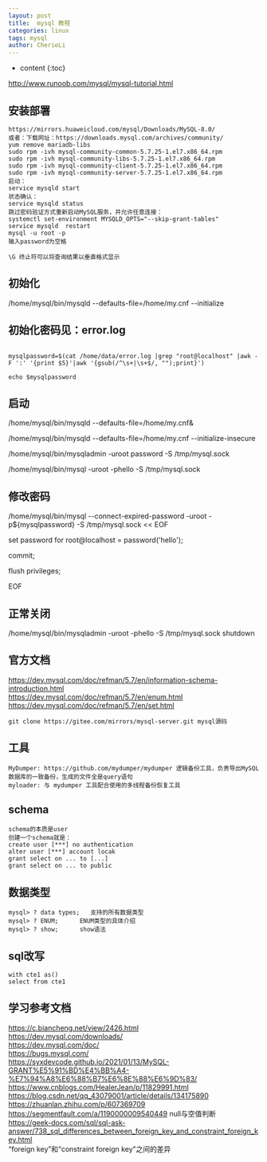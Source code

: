 ```yaml
---
layout: post
title:  mysql 教程
categories: linux
tags: mysql
author: CherieLi
---
```


* content
{:toc}  

<http://www.runoob.com/mysql/mysql-tutorial.html>


## 安装部署
```
https://mirrors.huaweicloud.com/mysql/Downloads/MySQL-8.0/
或者：下载网址：https://downloads.mysql.com/archives/community/
yum remove mariadb-libs
sudo rpm -ivh mysql-community-common-5.7.25-1.el7.x86_64.rpm
sudo rpm -ivh mysql-community-libs-5.7.25-1.el7.x86_64.rpm
sudo rpm -ivh mysql-community-client-5.7.25-1.el7.x86_64.rpm
sudo rpm -ivh mysql-community-server-5.7.25-1.el7.x86_64.rpm
启动：
service mysqld start
状态确认：
service mysqld status
跳过密码验证方式重新启动MySQL服务，并允许任意连接：
systemctl set-environment MYSQLD_OPTS="--skip-grant-tables"
service mysqld  restart
mysql -u root -p
输入password为空格

\G 终止符可以将查询结果以垂直格式显示
```
## 初始化

/home/mysql/bin/mysqld --defaults-file=/home/my.cnf --initialize

## 初始化密码见：error.log
```

mysqlpassword=$(cat /home/data/error.log |grep "root@localhost" |awk -F ':' '{print $5}'|awk '{gsub(/^\s+|\s+$/, "");print}')

echo $mysqlpassword
```
 

## 启动

/home/mysql/bin/mysqld --defaults-file=/home/my.cnf&

/home/mysql/bin/mysqld --defaults-file=/home/my.cnf --initialize-insecure

/home/mysql/bin/mysqladmin -uroot password -S /tmp/mysql.sock

/home/mysql/bin/mysql -uroot -phello -S /tmp/mysql.sock

 

## 修改密码

/home/mysql/bin/mysql --connect-expired-password -uroot -p${mysqlpassword} -S /tmp/mysql.sock << EOF

set password for root@localhost = password('hello');

commit;

flush privileges;

EOF

 

## 正常关闭

/home/mysql/bin/mysqladmin -uroot -phello -S /tmp/mysql.sock shutdown


## 官方文档
https://dev.mysql.com/doc/refman/5.7/en/information-schema-introduction.html  
https://dev.mysql.com/doc/refman/5.7/en/enum.html
https://dev.mysql.com/doc/refman/5.7/en/set.html
```
git clone https://gitee.com/mirrors/mysql-server.git mysql源码
```
## 工具
```
MyDumper: https://github.com/mydumper/mydumper 逻辑备份工具，负责导出MySQL数据库的一致备份，生成的文件全是query语句
myloader: 与 mydumper 工具配合使用的多线程备份恢复工具
```
## schema
```
schema的本质是user
创建一个schema就是：
create user [***] no authentication
alter user [***] account locak
grant select on ... to [...]
grant select on ... to public
```
## 数据类型
```
mysql> ? data types;   支持的所有数据类型
mysql> ? ENUM;      ENUM类型的具体介绍
mysql> ? show;      show语法
```

## sql改写
```
with cte1 as()
select from cte1
```
## 学习参考文档
https://c.biancheng.net/view/2426.html  
https://dev.mysql.com/downloads/  
https://dev.mysql.com/doc/  
https://bugs.mysql.com/  
https://syxdevcode.github.io/2021/01/13/MySQL-GRANT%E5%91%BD%E4%BB%A4-%E7%94%A8%E6%88%B7%E6%8E%88%E6%9D%83/  
https://www.cnblogs.com/HealerJean/p/11829991.html  
https://blog.csdn.net/qq_43079001/article/details/134175890  
https://zhuanlan.zhihu.com/p/607369709  
https://segmentfault.com/a/1190000009540449  null与空值判断  
https://geek-docs.com/sql/sql-ask-answer/738_sql_differences_between_foreign_key_and_constraint_foreign_key.html  
“foreign key”和“constraint foreign key”之间的差异  

